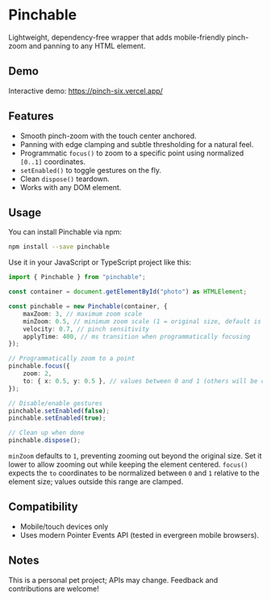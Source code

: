 # Pinchable

Lightweight, dependency-free wrapper that adds mobile-friendly pinch-zoom and panning to any HTML element.

## Demo

Interactive demo: https://pinch-six.vercel.app/

## Features

- Smooth pinch-zoom with the touch center anchored.
- Panning with edge clamping and subtle thresholding for a natural feel.
- Programmatic `focus()` to zoom to a specific point using normalized `[0..1]` coordinates.
- `setEnabled()` to toggle gestures on the fly.
- Clean `dispose()` teardown.
- Works with any DOM element.

## Usage

You can install Pinchable via npm:

```bash
npm install --save pinchable
```

Use it in your JavaScript or TypeScript project like this:

```ts
import { Pinchable } from "pinchable";

const container = document.getElementById("photo") as HTMLElement;

const pinchable = new Pinchable(container, {
    maxZoom: 3, // maximum zoom scale
    minZoom: 0.5, // minimum zoom scale (1 = original size, default is 1)
    velocity: 0.7, // pinch sensitivity
    applyTime: 400, // ms transition when programmatically focusing
});

// Programmatically zoom to a point
pinchable.focus({
    zoom: 2,
    to: { x: 0.5, y: 0.5 }, // values between 0 and 1 (others will be clamped)
});

// Disable/enable gestures
pinchable.setEnabled(false);
pinchable.setEnabled(true);

// Clean up when done
pinchable.dispose();
```

`minZoom` defaults to `1`, preventing zooming out beyond the original size. Set it lower to allow zooming out while keeping the element centered. `focus()` expects the `to` coordinates to be normalized between `0` and `1` relative to the element size; values outside this range are clamped.

## Compatibility

- Mobile/touch devices only
- Uses modern Pointer Events API (tested in evergreen mobile browsers).

## Notes

This is a personal pet project; APIs may change. Feedback and contributions are welcome!
